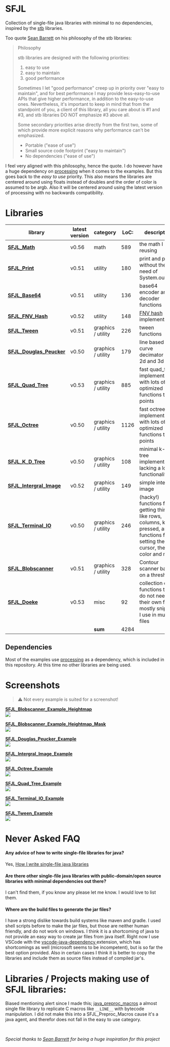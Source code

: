 [SFJL_Java_Tokenizer]:  src/sfjl/SFJL_Java_Tokenizer.java
[SFJL_Quad_Tree]:       src/sfjl/SFJL_Quad_Tree.java
[SFJL_Octree]:          src/sfjl/SFJL_Octree.java
[SFJL_Math]:            src/sfjl/SFJL_Math.java
[SFJL_Terminal_IO]:     src/sfjl/SFJL_Terminal_IO.java
[SFJL_Tween]:           src/sfjl/SFJL_Tween.java
[SFJL_Douglas_Peucker]: src/sfjl/SFJL_Douglas_Peucker.java
[SFJL_Print]:           src/sfjl/SFJL_Print.java
[SFJL_FNV_Hash]:        src/sfjl/SFJL_FNV_Hash.java
[SFJL_Base64]:          src/sfjl/SFJL_Base64.java
[SFJL_Doeke]:           src/sfjl/SFJL_Doeke.java
[SFJL_Spatial_Map]:     src/sfjl/SFJL_Spatial_Map.java
[SFJL_Intergral_Image]: src/sfjl/SFJL_Intergral_Image.java
[SFJL_Blobscanner]:     src/sfjl/SFJL_Blobscanner.java
[SFJL_K_D_Tree]:        src/sfjl/SFJL_K_D_Tree.java


[SFJL_Java_Tokenizer_Ex]:  src/sfjl_examples/SFJL_Java_Tokenizer_Example.java
[SFJL_Quad_Tree_Ex]:       src/sfjl_examples/SFJL_Quad_Tree_Example.java
[SFJL_Octree_Ex]:          src/sfjl_examples/SFJL_Octree_Example.java
[SFJL_Math_Ex]:            src/sfjl_examples/SFJL_Math_Example.java
[SFJL_Terminal_IO_Ex]:     src/sfjl_examples/SFJL_Terminal_IO_Example.java
[SFJL_Tween_Ex]:           src/sfjl_examples/SFJL_Tween_Example.java
[SFJL_Douglas_Peucker_Ex]: src/sfjl_examples/SFJL_Douglas_Peucker_Example.java
[SFJL_Print_Ex]:           src/sfjl_examples/SFJL_Print_Example.java
[SFJL_FNV_Hash_Ex]:        src/sfjl_examples/SFJL_FNV_Hash_Example.java
[SFJL_Base64_Ex]:          src/sfjl_examples/SFJL_Base64_Example.java
[SFJL_Doeke_Ex]:           src/sfjl_examples/SFJL_Doeke_Example.java
[SFJL_Spatial_Map_Ex]:     src/sfjl_examples/SFJL_Spatial_Map_Example.java
[SFJL_Intergral_Image_Ex]: src/sfjl_examples/SFJL_Intergral_Image_Example.java
[SFJL_Blobscanner_Ex_1]:   src/sfjl_examples/SFJL_Blobscanner_Example_Heightmap.java
[SFJL_Blobscanner_Ex_2]:   src/sfjl_examples/SFJL_Blobscanner_Example_Heightmap_Mask.java
[SFJL_Blobscanner_Ex_3]:   src/sfjl_examples/SFJL_Blobscanner_Example.java
[SFJL_K_D_Tree_Ex]:        src/sfjl_examples/SFJL_K_D_Tree_Example.java


# SFJL
Collection of single-file java libraries with minimal to no dependencies, inspired by the [stb](https://github.com/nothings/stb) libraries.

Too quote [Sean Barrett](http://nothings.org/) on his philosophy of the stb libraries:

> Philosophy
>
> stb libraries are designed with the following priorities:
>
>    1. easy to use
>    2. easy to maintain
>    3. good performance
>
> Sometimes I let "good performance" creep up in priority over "easy to maintain", and for best performance I may provide less-easy-to-use APIs that give higher performance, in addition to the easy-to-use ones. Nevertheless, it's important to keep in mind that from the standpoint of you, a client of this library, all you care about is #1 and #3, and stb libraries DO NOT emphasize #3 above all. 
>
>  Some secondary priorities arise directly from the first two, some of which provide more explicit reasons why performance can't be emphasized.
>
>    - Portable ("ease of use")
>    - Small source code footprint ("easy to maintain")
>    - No dependencies ("ease of use")

I feel very aligned with this philosophy, hence the quote. I do however have a huge dependency on [processing](www.processing.org) when it comes to the examples. But this goes back to the *easy to use* priority. This also means the libraries are centered around using floats instead of doubles and the order of color is assumed to be argb. Also it will be centered around using the latest version of processing with no backwards compatibility.


# Libraries

| library                                          | latest version | category           | LoC: | description                                       |
| ------------------------------------------------ | -------------- | ------------------ | ---- | ------------------------------------------------- |
| **[SFJL_Math][SFJL_Math]**                       | v0.56          | math               | 589  | the math I keep reusing                           |
| **[SFJL_Print][SFJL_Print]**                     | v0.51          | utility            | 180  | print and println without the need of System.out  |
| **[SFJL_Base64][SFJL_Base64]**                   | v0.51          | utility            | 136  | base64 encoder and decoder functions              |
| **[SFJL_FNV_Hash][SFJL_FNV_Hash]**               | v0.52          | utility            | 148  | [FNV hash][fnv_link] implementation               |
| **[SFJL_Tween][SFJL_Tween]**                     | v0.51          | graphics / utility | 226  | tween functions                                   |
| **[SFJL_Douglas_Peucker][SFJL_Douglas_Peucker]** | v0.50          | graphics / utility | 179  | line based curve decimator for 2d and 3d          |
| **[SFJL_Quad_Tree][SFJL_Quad_Tree]**             | v0.53          | graphics / utility | 885  | fast quad_tree implementation, with lots of optimized functions to get points |
| **[SFJL_Octree][SFJL_Octree]**                   | v0.50          | graphics / utility | 1126  | fast octree implementation, with lots of optimized functions to get points |
| **[SFJL_K_D_Tree][SFJL_K_D_Tree]**               | v0.50          | graphics / utility | 108  | minimal k-d tree implementation lacking a lot of functionality |
| **[SFJL_Intergral_Image][SFJL_Intergral_Image]** | v0.52          | graphics / utility | 149   | simple intergral image |
| **[SFJL_Terminal_IO][SFJL_Terminal_IO]**         | v0.50          | graphics / utility | 246  | (hacky!) functions for getting things like rows, columns, key pressed, and functions for setting the cursor, the color and more |
| **[SFJL_Blobscanner][SFJL_Blobscanner]**         | v0.51          | graphics / utility | 328  | Contour scanner based on a threshold |
| **[SFJL_Doeke][SFJL_Doeke]**                     | v0.53          | misc               | 92   | collection of functions that do not need their own file, mostly snippets I use in multiple files                                |
|                                                  |                | **sum**            | 4284 |                                                                                                                                 |

[fnv_link]: http://www.isthe.com/chongo/tech/comp/fnv/


## Dependencies

Most of the examples use [processing](www.processing.org) as a dependency, which is included in this repository.
At this time no other libraries are being used.


<!-- > &#x26A0; All the dependencies required are included in this repository -->


# Screenshots

> &#x26A0; Not every example is suited for a screenshot!


**[SFJL_Blobscanner_Example_Heightmap][SFJL_Blobscanner_Ex_1]**  
![](data/screenshots/SFJL_Blobscanner_Example_Heightmap.gif)

**[SFJL_Blobscanner_Example_Heightmap_Mask][SFJL_Blobscanner_Ex_2]**  
![](data/screenshots/SFJL_Blobscanner_Example_Heightmap_Mask.gif)

**[SFJL_Douglas_Peucker_Example][SFJL_Douglas_Peucker_Ex]**  
![](data/screenshots/SFJL_Douglas_Peucker_Example.gif)

**[SFJL_Intergral_Image_Example][SFJL_Intergral_Image_Ex]**  
![](data/screenshots/SFJL_Intergral_Image_Example.gif)

**[SFJL_Octree_Example][SFJL_Octree_Ex]**  
![](data/screenshots/SFJL_Octree_Example.gif)

**[SFJL_Quad_Tree_Example][SFJL_Quad_Tree_Ex]**  
![](data/screenshots/SFJL_Quad_Tree_Example.gif)

**[SFJL_Terminal_IO_Example][SFJL_Terminal_IO_Ex]**  
![](data/screenshots/SFJL_Terminal_IO_Example.gif)

**[SFJL_Tween_Example][SFJL_Tween_Ex]**  
![](data/screenshots/SFJL_Tween_Example.png)


# Never Asked FAQ
#### Any advice of how to write single-file libraries for java?
Yes, [How I write single-file java libraries](how-to/README.md)

#### Are there other single-file java libraries with public-domain/open source libraries with minimal dependencies out there?
I can't find them, if you know any please let me know. I would love to list them.

#### Where are the build files to generate the jar files?
I have a strong dislike towards build systems like maven and gradle. I used shell scripts before to make the jar files, but those are neither human friendly, and do not work on windows. I think it is a shortcoming of java to not provide an easy way to create jar files from java itself. Right now I use VSCode with the [vscode-java-dependency ](https://github.com/Microsoft/vscode-java-dependency) extension, which has shortcomings as well (microsoft seems to be incompetent), but is so far the best option provided. Also in certain cases I think it is better to copy the libraries and include them as source files instead of compiled jar's.

# Libraries / Projects making use of SFJL libraries:
Biased mentioning alert since I made this;
[java_preproc_macros](https://github.com/clankill3r/java_preproc_macros) a almost single file library to replicate C macros like `__LINE__` with bytecode manipulation. I did not make this into a SFJL_Preproc_Macros cause it's a java agent, and therefor does not fall in the easy to use category. 

<!-- TODO add p5_terminal_graphics -->

<br>

*Special thanks to [Sean Barrett](http://nothings.org/) for being a huge inspiration for this project*

